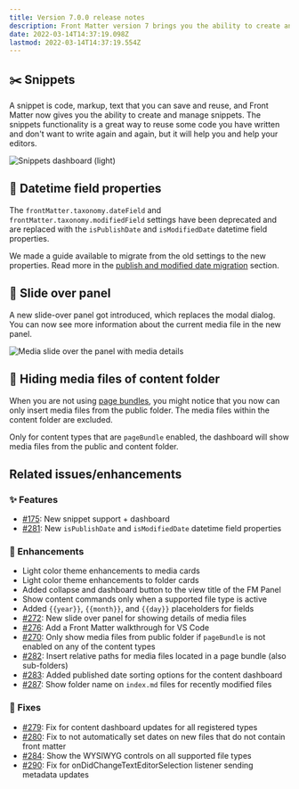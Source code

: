 ```yaml
---
title: Version 7.0.0 release notes
description: Front Matter version 7 brings you the ability to create and manage snippets, but there is a lot more in this release. 
date: 2022-03-14T14:37:19.098Z
lastmod: 2022-03-14T14:37:19.554Z
---
```


## ✂️ Snippets

A snippet is code, markup, text that you can save and reuse, and Front Matter now gives you the ability to create and manage snippets. The snippets functionality is a great way to reuse some code you have written and don't want to write again and again, but it will help you and help your editors.

![Snippets dashboard (light)](/releases/v7.0.0/snippets-dashboard-light.png)

## 📅 Datetime field properties

The `frontMatter.taxonomy.dateField` and `frontMatter.taxonomy.modifiedField` settings have been deprecated and are replaced with the `isPublishDate` and `isModifiedDate` datetime field properties.

We made a guide available to migrate from the old settings to the new properties. Read more in the [publish and modified date migration](/docs/troubleshooting#publish-and-modified-date-migration) section.

## 💬 Slide over panel

A new slide-over panel got introduced, which replaces the modal dialog. You can now see more information about the current media file in the new panel.

![Media slide over the panel with media details](/releases/v7.0.0/media-panel.png)

## 🙈 Hiding media files of content folder

When you are not using [page bundles](/docs/content-creation/additional-config#page-and-leaf-bundles), you might notice that you now can only insert media files from the public folder. The media files within the content folder are excluded.

Only for content types that are `pageBundle` enabled, the dashboard will show media files from the public and content folder.

## Related issues/enhancements

### ✨ Features

- [#175](https://github.com/estruyf/vscode-front-matter/issues/175): New snippet support + dashboard
- [#281](https://github.com/estruyf/vscode-front-matter/issues/281): New `isPublishDate` and `isModifiedDate` datetime field properties

### 🎨 Enhancements

- Light color theme enhancements to media cards
- Light color theme enhancements to folder cards
- Added collapse and dashboard button to the view title of the FM Panel
- Show content commands only when a supported file type is active
- Added `{{year}}`, `{{month}}`, and `{{day}}` placeholders for fields
- [#272](https://github.com/estruyf/vscode-front-matter/issues/272): New slide over panel for showing details of media files
- [#276](https://github.com/estruyf/vscode-front-matter/issues/276): Add a Front Matter walkthrough for VS Code
- [#270](https://github.com/estruyf/vscode-front-matter/issues/270): Only show media files from public folder if `pageBundle` is not enabled on any of the content types
- [#282](https://github.com/estruyf/vscode-front-matter/issues/282): Insert relative paths for media files located in a page bundle (also sub-folders)
- [#283](https://github.com/estruyf/vscode-front-matter/issues/283): Added published date sorting options for the content dashboard
- [#287](https://github.com/estruyf/vscode-front-matter/issues/287): Show folder name on `index.md` files for recently modified files

### 🐞 Fixes

- [#279](https://github.com/estruyf/vscode-front-matter/issues/279): Fix for content dashboard updates for all registered types
- [#280](https://github.com/estruyf/vscode-front-matter/issues/280): Fix to not automatically set dates on new files that do not contain front matter
- [#284](https://github.com/estruyf/vscode-front-matter/issues/284): Show the WYSIWYG controls on all supported file types
- [#290](https://github.com/estruyf/vscode-front-matter/issues/290): Fix for onDidChangeTextEditorSelection listener sending metadata updates